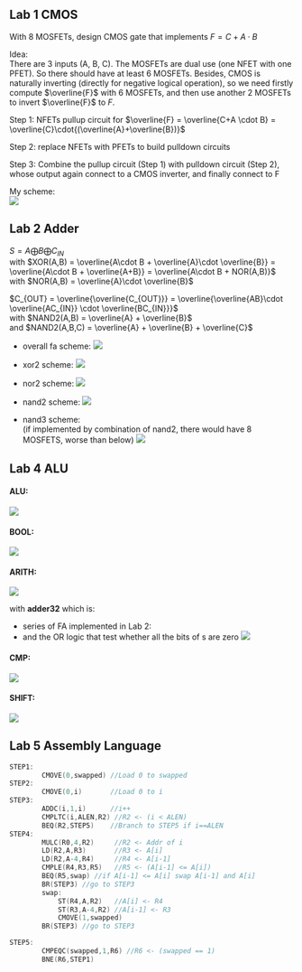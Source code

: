## Lab 1 CMOS

With 8 MOSFETs, design CMOS gate that implements $F = C + A \cdot B$  

Idea:  
There are 3 inputs (A, B, C). The MOSFETs are dual use (one NFET with one PFET). So there should have at least 6 MOSFETs. Besides, CMOS is naturally inverting (directly for negative logical operation), so we need firstly compute $\overline{F}$ with 6 MOSFETs, and then use another 2 MOSFETs to invert $\overline{F}$ to $F$.  

Step 1: NFETs pullup circuit for $\overline{F} = \overline{C+A \cdot B} = \overline{C}\cdot{(\overline{A}+\overline{B})}$

Step 2: replace NFETs with PFETs to build pulldown circuits

Step 3: Combine the pullup circuit (Step 1) with pulldown circuit (Step 2), whose output again connect to a CMOS inverter, and finally connect to F

My scheme:  
![](lab1.png)

## Lab 2 Adder
$S = A \bigoplus B \bigoplus C_{IN}$  
with $XOR(A,B) = \overline{A\cdot B + \overline{A}\cdot \overline{B}} = \overline{A\cdot B + \overline{A+B}} = \overline{A\cdot B + NOR(A,B)}$  
with $NOR(A,B) = \overline{A}\cdot \overline{B}$  

$C_{OUT} = \overline{\overline{C_{OUT}}} = \overline{\overline{AB}\cdot \overline{AC_{IN}} \cdot \overline{BC_{IN}}}$  
with $NAND2(A,B) = \overline{A} + \overline{B}$  
and $NAND2(A,B,C) = \overline{A} + \overline{B} + \overline{C}$

+ overall fa scheme:
![](lab2-fa.png)

+ xor2 scheme:
![](lab2-xor2.png)

+ nor2 scheme:
![](lab2-nor2.png)

+ nand2 scheme:
![](lab2-nand2.png)

+ nand3 scheme:  
(if implemented by combination of nand2, there would have 8 MOSFETS, worse than below)
![](lab2-nand3.png)

## Lab 4 ALU

#### ALU:
![](lab4-alu.png)

#### BOOL:
![](lab4-bool.png)

#### ARITH:
![](lab4-arith.png)

with **adder32** which is:

+ series of FA implemented in Lab 2:
+ and the OR logic that test whether all the bits of s are zero
![](lab4-adder32.png)

#### CMP:
![](lab4-cmp.png)

#### SHIFT:
![](lab4-shift.png)

## Lab 5 Assembly Language
```cpp
STEP1:
        CMOVE(0,swapped) //Load 0 to swapped
STEP2:
        CMOVE(0,i)       //Load 0 to i
STEP3:
        ADDC(i,1,i)      //i++
		CMPLTC(i,ALEN,R2) //R2 <- (i < ALEN)
		BEQ(R2,STEP5)    //Branch to STEP5 if i==ALEN
STEP4:
        MULC(R0,4,R2)     //R2 <- Addr of i
		LD(R2,A,R3)       //R3 <- A[i]
		LD(R2,A-4,R4)     //R4 <- A[i-1]
		CMPLE(R4,R3,R5)   //R5 <- (A[i-1] <= A[i])
		BEQ(R5,swap) //if A[i-1] <= A[i] swap A[i-1] and A[i]
		BR(STEP3) //go to STEP3
		swap:
			ST(R4,A,R2)   //A[i] <- R4
			ST(R3,A-4,R2) //A[i-1] <- R3
			CMOVE(1,swapped)
		BR(STEP3) //go to STEP3

STEP5:
        CMPEQC(swapped,1,R6) //R6 <- (swapped == 1)
		BNE(R6,STEP1)
```
